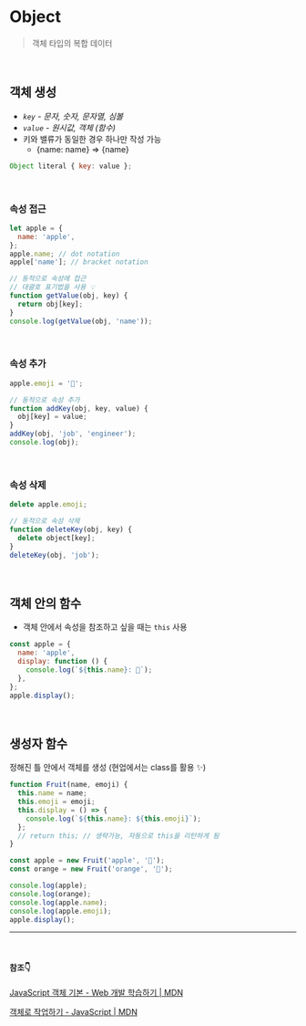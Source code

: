 # Object

> 객체 타입의 복합 데이터

<br/>

## 객체 생성

- _`key` - 문자, 숫자, 문자열, 심볼_
- _`value` - 원시값, 객체 (함수)_
- 키와 밸류가 동일한 경우 하나만 작성 가능
  - {name: name} ⇒ {name}

```jsx
Object literal { key: value };
```

<br/>

### 속성 접근

```jsx
let apple = {
  name: 'apple',
};
apple.name; // dot notation
apple['name']; // bracket notation

// 동적으로 속성에 접근
// 대괄호 표기법을 사용 💡
function getValue(obj, key) {
  return obj[key];
}
console.log(getValue(obj, 'name'));
```

<br/>

### 속성 추가

```jsx
apple.emoji = '🍎';

// 동적으로 속성 추가
function addKey(obj, key, value) {
  obj[key] = value;
}
addKey(obj, 'job', 'engineer');
console.log(obj);
```

<br/>

### 속성 삭제

```jsx
delete apple.emoji;

// 동적으로 속성 삭제
function deleteKey(obj, key) {
  delete object[key];
}
deleteKey(obj, 'job');
```

<br/>

## 객체 안의 함수

- 객체 안에서 속성을 참조하고 싶을 때는 `this` 사용

```jsx
const apple = {
  name: 'apple',
  display: function () {
    console.log(`${this.name}: 🍎`);
  },
};
apple.display();
```

<br/>

## 생성자 함수

정해진 틀 안에서 객체를 생성 (현업에서는 class를 활용 ✨)

```jsx
function Fruit(name, emoji) {
  this.name = name;
  this.emoji = emoji;
  this.display = () => {
    console.log(`${this.name}: ${this.emoji}`);
  };
  // return this; // 생략가능, 자동으로 this을 리턴하게 됨
}

const apple = new Fruit('apple', '🍎');
const orange = new Fruit('orange', '🍊');

console.log(apple);
console.log(orange);
console.log(apple.name);
console.log(apple.emoji);
apple.display();
```

---

<br/>

#### 참조👇

[JavaScript 객체 기본 - Web 개발 학습하기 | MDN](https://developer.mozilla.org/ko/docs/Learn/JavaScript/Objects/Basics)

[객체로 작업하기 - JavaScript | MDN](https://developer.mozilla.org/ko/docs/Web/JavaScript/Guide/Working_with_Objects)
